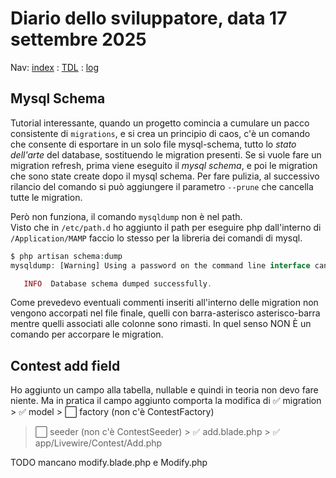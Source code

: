 # Diario dello sviluppatore, data 17 settembre 2025

Nav: [index](../index.md) : [TDL](../TDL.md) : [log](../../storage/logs/laravel.log)

## Mysql Schema

Tutorial interessante, quando un progetto comincia a cumulare
un pacco consistente di `migrations`, e si crea un principio di caos,
c'è un comando che consente di esportare in un solo file
mysql-schema, tutto lo *stato dell'arte* del database, sostituendo
le migration presenti. Se si vuole fare un migration refresh, prima viene eseguito il *mysql schema*, e poi le migration che sono state create dopo il mysql schema.
Per fare pulizia, al successivo rilancio del comando si può aggiungere il parametro `--prune` che cancella tutte le migration.

Però non funziona, il comando `mysqldump` non è nel path.  
Visto che in `/etc/path.d` ho aggiunto il path per eseguire php dall'interno
di `/Application/MAMP` faccio lo stesso per la libreria dei comandi di mysql.

```php
$ php artisan schema:dump
mysqldump: [Warning] Using a password on the command line interface can be insecure.

   INFO  Database schema dumped successfully.  
```

Come prevedevo eventuali commenti inseriti all'interno delle migration
non vengono accorpati nel file finale, quelli con barra-asterisco asterisco-barra
mentre quelli associati alle colonne sono rimasti. In quel senso NON È
un comando per accorpare le migration.

## Contest add field

Ho aggiunto un campo alla tabella, nullable e quindi in teoria
non devo fare niente. Ma in pratica il campo aggiunto comporta la modifica
di ✅ migration > ✅ model > ⬜️ factory (non c'è ContestFactory)
> ⬜️ seeder (non c'è ContestSeeder) > ✅ add.blade.php > ✅ app/Livewire/Contest/Add.php

TODO mancano modify.blade.php e Modify.php